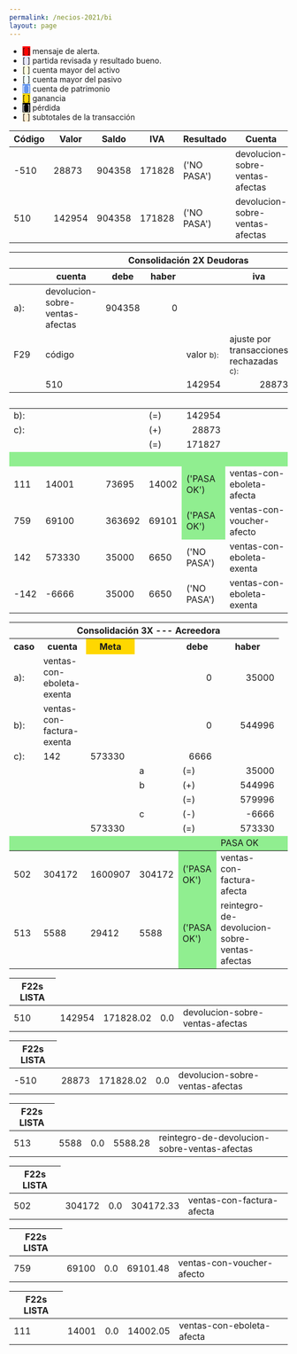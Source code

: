 ```yaml
--- 
permalink: /necios-2021/bi 
layout: page
--- 
```


<ul>
<li><span style='background-color: red'>[    ]</span> mensaje de alerta. </li>
<li><span style='background-color: lavender'>[    ]</span> partida revisada y resultado bueno. </li>
<li><span style='background-color: lightyellow'>[    ]</span> cuenta mayor del activo </li>
<li><span style='background-color: azure'>[    ]</span> cuenta mayor del pasivo </li>
<li><span style='color: white; background-color: cornflowerblue'>[    ]</span> cuenta de patrimonio </li>
<li><span style='background-color: gold'>[    ]</span> ganancia </li>
<li><span style='color: white; background-color: black'>[    ]</span> pérdida </li>
<li><span style='background-color: blanchedalmond'>[    ]</span> subtotales de la transacción </li>
</ul>
<table>
<thead><tr> <th> Código</th><th> Valor</th><th> Saldo </th><th> IVA</th> <th> Resultado</th><th> Cuenta</th></tr> </thead>  
<tr><td>-510</td><td>28873</td><td>904358</td><td>171828</td><td>('NO PASA')</td><td>devolucion-sobre-ventas-afectas</td></tr>
<tr><td>510</td><td>142954</td><td>904358</td><td>171828</td><td>('NO PASA')</td><td>devolucion-sobre-ventas-afectas</td></tr>
<table>
<thead> <tr> <th colspan='8' align='center'> Consolidación 2X Deudoras </th> </tr>
<tr> <th></th> <th> cuenta </th><th> debe </th> <th> haber </th><th colspan='3'>  iva </th> </tr> 
</thead>
<tr> <td> a): </td> <td>devolucion-sobre-ventas-afectas</td> <td align='right'> 904358 </td> <td align='right'> 0 </td> <td></td><td></td> <td align='right'> 171828 </td> </tr> 
<tr>  <td> F29 </td> <td> código </td> <td> </td> <td>  </td><td> valor <small> b): </small> </td> <td> ajuste por transacciones rechazadas <small> c): </small> </td> </tr> 
<tr> <td> </td> <td> 510 </td> <td></td><td></td> <td align='right'> 142954 </td> <td align='right'>28873</td></tr>
<thead>
<tr> <th> </th> <th></th> <th></th> <th></th><th></th> <th></th><th style='background-color:gold'> Meta </th> </tr> 
</thead> 
<tr> <td> b): <td></td><td></td> </td> <td> (=) </td> <td align='right'> 142954</td> </tr>
<tr> <td> c): </td> <td></td><td></td> <td> (+) </td> <td align='right'> 28873</td>  </tr>
<tr><td></td><td> </td><td></td> <td> (=) </td> <td align='right'> 171827</td><td></td><td> 171828</td> </tr>
<tr style='background-color:lightgreen'> <td> </td> <td></td><td></td><td> </td> <td></td><td></td> <td></td><td> PASA </td> </tr>

<tr><td>111</td><td>14001</td><td>73695</td><td>14002</td><td style='background-color:lightgreen'>('PASA OK')</td><td>ventas-con-eboleta-afecta</td></tr>
<tr><td>759</td><td>69100</td><td>363692</td><td>69101</td><td style='background-color:lightgreen'>('PASA OK')</td><td>ventas-con-voucher-afecto</td></tr>
<tr><td>142</td><td>573330</td><td>35000</td><td>6650</td><td>('NO PASA')</td><td>ventas-con-eboleta-exenta</td></tr>
<tr><td>-142</td><td>-6666</td><td>35000</td><td>6650</td><td>('NO PASA')</td><td>ventas-con-eboleta-exenta</td></tr>
<table>
<thead> 
<tr><th align='center' colspan=7> Consolidación 3X --- Acreedora </th></tr> 
<tr><th> caso </th> <th> cuenta </th><th style='background-color:gold'> Meta </th><th> </th> <th> debe </th> <th> haber </th> </tr> 
<tr> <td> a):  </td> <td> ventas-con-eboleta-exenta</td><td></td><td> </td><td align='right' > 0</td> <td align='right'>  35000</td> </tr> 
<tr><td> b): </td><td> ventas-con-factura-exenta </td> <td> </td><td></td><td align='right'> 0</td> <td align='right'> 544996 </td> </tr>
<tr><td> c): </td> <td> 142 </td><td> 573330 </td> <td> </td><td align='right' > 6666 </td><td> </td> </tr> 
<tr><td></td><td></td><td></td><td> a </td><td> (=) </td><td align='right'>  35000 </td></tr>
<tr><td></td><td></td><td></td><td> b </td><td> (+) </td><td align='right'>  544996 </td></tr>
<tr><td></td><td></td><td></td><td>  </td><td>  (=) </td><td align='right'> 579996 </td></tr>
<tr><td></td><td></td><td></td><td>   c </td><td> (-) </td> <td align='right'> -6666</td> </tr>
<tr><td></td><td></td><td> 573330</td><td> </td><td>  (=) </td><td align='right'> 573330 </td></tr> 
<tr style='background-color:lightgreen' ><td> </td><td></td><td></td><td></td><td></td><td>   PASA OK </td><td></td></tr> 
</thead>
<tr><td>502</td><td>304172</td><td>1600907</td><td>304172</td><td style='background-color:lightgreen'>('PASA OK')</td><td>ventas-con-factura-afecta</td></tr>
<tr><td>513</td><td>5588</td><td>29412</td><td>5588</td><td style='background-color:lightgreen'>('PASA OK')</td><td>reintegro-de-devolucion-sobre-ventas-afectas</td></tr>
</table>
<table><thead> <tr> <th> F22s LISTA </th></tr></thead> 
<tr> <td> 510 </td><td> 142954 </td><td> 171828.02 </td><td> 0.0</td><td>devolucion-sobre-ventas-afectas</td></tr>
<table><thead> <tr> <th> F22s LISTA </th></tr></thead> 
<tr> <td> -510 </td><td> 28873 </td><td> 171828.02 </td><td> 0.0</td><td>devolucion-sobre-ventas-afectas</td></tr>
<table><thead> <tr> <th> F22s LISTA </th></tr></thead> 
<tr> <td> 513 </td><td> 5588 </td><td> 0.0 </td><td> 5588.28</td><td>reintegro-de-devolucion-sobre-ventas-afectas</td></tr>
<table><thead> <tr> <th> F22s LISTA </th></tr></thead> 
<tr> <td> 502 </td><td> 304172 </td><td> 0.0 </td><td> 304172.33</td><td>ventas-con-factura-afecta</td></tr>
<table><thead> <tr> <th> F22s LISTA </th></tr></thead> 
<tr> <td> 759 </td><td> 69100 </td><td> 0.0 </td><td> 69101.48</td><td>ventas-con-voucher-afecto</td></tr>
<table><thead> <tr> <th> F22s LISTA </th></tr></thead> 
<tr> <td> 111 </td><td> 14001 </td><td> 0.0 </td><td> 14002.05</td><td>ventas-con-eboleta-afecta</td></tr>
